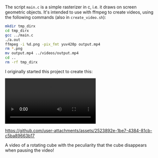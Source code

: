 The script `main.c` is a simple rasterizer in c, i.e. it draws on screen geometric objects. It's intended to use with ffmpeg to create videos, using the following commands (also in `create_video.sh`):

```bash
mkdir tmp_dirx
cd tmp_dirx
gcc ../main.c
./a.out
ffmpeg -i %d.png -pix_fmt yuv420p output.mp4
rm *.png
mv output.mp4 ../videos/output.mp4
cd ..
rm -rf tmp_dirx
```

I originally started this project to create this:

<video controls src="videos/disappearing_effect.mp4" title="Title"></video>


https://github.com/user-attachments/assets/2523892e-1be7-4384-81cb-c5ba89663b17



A video of a rotating cube with the peculiarity that the cube disappears when pausing the video!
